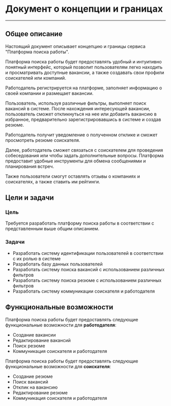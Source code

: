 # Документ о концепции и границах

---
## Общее описание
Настоящий документ описывает концепцию и границы сервиса "Платформа поиска работы".

Платформа поиска работы будет предоставлять удобный и интуитивно понятный интерфейс, который позволит пользователям легко находить и просматривать доступные вакансии, а также создавать свои профили соискателей или компаний.

Работодатель регистрируется на платформе, заполняет информацию о своей компании и размещает вакансии.

Пользователь, используя различные фильтры, выполняет поиск вакансий в системе. После нахождения интересующей вакансии, пользователь сможет откликнуться на нее или добавить вакансию в избранное, предварительно зарегистрировавшись в системе и создав резюме.

Работодатель получит уведомление о полученном отклике и сможет просмотреть резюме соискателя.

Далее, работодатель сможет связаться с соискателем для проведения собеседования или чтобы задать дополнительные вопросы. Платформа предоставит удобные инструменты для обмена сообщениями и планирования встреч.

Также пользователи смогут оставлять отзывы о компаниях и соискателях, а также ставить им рейтинги.

## Цели и задачи
### Цель
Требуется разработать платформу поиска работы в соответствии с представленным выше общим описанием.
### Задачи
* Разработать систему идентификации пользователей в соответствии с их ролью в системе
* Разработать базу данных пользователей
* Разработать систему поиска вакансий с использованием различных фильтров
* Разработать систему поиска резюме с использованием различных фильтров
* Разработать систему коммуникации соискателя и работодателя
## Функциональные возможности
Платформа поиска работы будет предоставлять следующие функциональные возможности для __работодателя__:
* Создание вакансии
* Редактирование вакансий
* Поиск резюме
* Коммуникация соискателя и работодателя

Платформа поиска работы будет предоставлять следующие функциональные возможности для __соискателя__:
* Создание резюме
* Поиск вакансий
* Отклик на вакансию
* Редактирование резюме
* Коммуникация соискателя и работодателя
